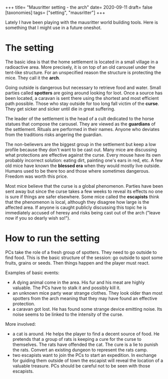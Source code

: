 +++
title= "Mausritter setting - the arch"
date= 2020-09-11
draft= false
[taxonomies]
tags= ["setting", "mausritter"]
+++

Lately I have been playing with the mausritter world building tools. Here is
something that I might use in a future oneshot.

<!-- more -->

# The setting

The basic idea is that the home settlement is located in a small village in a
radioactive area. More precisely, it is on top of an old carousel under the
tent-like structure. For an unspecified reason the structure is protecting the
mice. They call it the **arch**.

Going outside is dangerous but necessary to retrieve food and water. Small
parties called **spotters** are going around looking for loot. Once a source has
been located, a caravan is sent there using the shortest and most efficient path
possible. Those who stay outside for too long fall victim of the **curse**. They
get sicker and sicker until die in great suffering.

The leader of the settlement is the head of a cult dedicated to the horse
statues that compose the carousel. They are viewed as the **guardians** of the
settlement. Rituals are performed in their names. Anyone who deviates from the
traditions risks angering the guardian.

The non-believers are the biggest group in the settlement but keep a low profile
because they don't want to be cast out. Many mice are discussing what
protections are effective against the curse. Every mouse have its own probably
incorrect solution: eating dirt, painting one's ears in red, etc. A few old mice
have known the **blessed era** when they would mostly live outside. Humans used
to be there too and those where sometimes dangerous. Freedom was worth this
price.

Most mice believe that the curse is a global phenomenon. Parties have been sent
away but since the curse takes a few weeks to reveal its effects no one is sure
if things are safer elsewhere. Some mice called the **escapists** think that the
phenomenon is local, although they disagree how large is the affected area. If
anyone is caught publicly discussing this topic he is immediately accused of
heresy and risks being cast out of the arch ("leave now if you so dearly wish
so!").

# How to run the setting

PCs take the role of a fresh group of spotters. They need to go outside to find
food. This is the basic structure of the session: go outside to spot some
fruits, grains or seeds. Then things happen and the player must react.

Examples of basic events:

- A dying animal come in the area. His fur and his meat are highly valuable. The
  PCs have to stalk it and possibly kill it.
- an unknown mice party wear strange clothes. They look older than most spotters
  from the arch meaning that they may have found an effective protection.
- a caravan got lost. He has found some strange device emitting noise. Its noise
  seems to be linked to the intensity of the curse.

More involved:

- a cat is around. He helps the player to find a decent source of food. He
  pretends that a group of rats is keeping a cure for the curse to themselves.
  The rats have offended the cat. The cure is a lie to punish the rats. Convert
  an existing dungeon to represent the rats camp.
- two escapists want to join the PCs to start an expedition. In exchange for
  guiding them outside of town the escapist will reveal the location of a
  valuable treasure. PCs should be careful not to be seen with those escapists.
